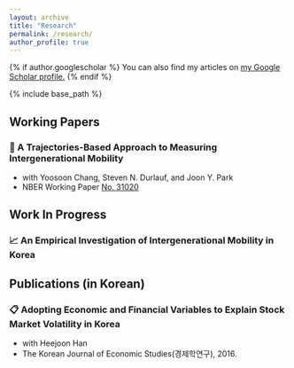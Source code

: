 ```yaml
---
layout: archive
title: "Research"
permalink: /research/
author_profile: true
---
```


{% if author.googlescholar %}
  You can also find my articles on <u><a href="{{author.googlescholar}}">my Google Scholar profile</a>.</u>
{% endif %}

{% include base_path %}

Working Papers
-----
### :pencil: A Trajectories-Based Approach to Measuring Intergenerational Mobility
* with Yoosoon Chang, Steven N. Durlauf, and Joon Y. Park
* NBER Working Paper [No. 31020](https://www.nber.org/papers/w31020)


Work In Progress
-----

### :chart_with_upwards_trend: An Empirical Investigation of Intergenerational Mobility in Korea


Publications (in Korean)
-----

### :clipboard: Adopting Economic and Financial Variables to Explain Stock Market Volatility in Korea
* with Heejoon Han
* The Korean Journal of Economic Studies(경제학연구), 2016.
